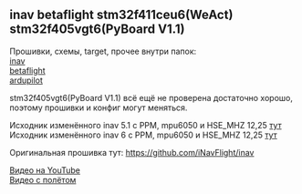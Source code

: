 ## inav betaflight stm32f411ceu6(WeAct) stm32f405vgt6(PyBoard V1.1)

Прошивки, схемы, target, прочее внутри папок:  
[inav](./inav)  
[betaflight](./betaflight)  
[ardupilot](./ardupilot)  

stm32f405vgt6(PyBoard V1.1) всё ещё не проверена достаточно хорошо, поэтому прошивки и конфиг могут меняться.

Исходник изменённого inav 5.1 c PPM, mpu6050 и HSE_MHZ 12,25 [тут](./inav/Прошивки/Исходники%20inav-5.1.0-PPM-HSE_12_25/inav-5.1.0-PPM-HSE_12_25)  
Исходник изменённого inav 6 c PPM, mpu6050 и HSE_MHZ 12,25 [тут](https://github.com/p-fpv/inav/releases)

Оригинальная прошивка тут: https://github.com/iNavFlight/inav 

 [Видео на YouTube](https://www.youtube.com/watch?v=FQCMZjob1gc)  
 [Видео с полётом](https://youtu.be/ueY3cfLiaxc)
 
